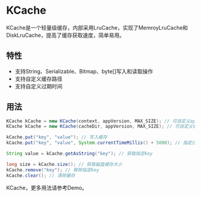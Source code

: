# KCache

KCache是一个轻量级缓存，内部采用LruCache，实现了MemroyLruCache和DiskLruCache，提高了缓存获取速度，简单易用。

## 特性
* 支持String、Serializable、Bitmap、byte[]写入和读取操作
* 支持自定义缓存路径
* 支持自定义过期时间

## 用法
```java
KCache kCache = new KCache(context, appVersion, MAX_SIZE); // 可自定义appVersion，改变后Disk缓存失效
KCache kCache = new KCache(cacheDir, appVersion, MAX_SIZE); // 可自定义缓存目录

kCache.put("key", "value"); // 写入缓存
kCache.put("key", "value", System.currentTimeMillis() + 5000); // 指定过期时间，5秒后过期

String value = kCache.getAsString("key"); // 获取指定key

long size = kCache.size(); // 获取磁盘缓存大小
kCache.remove("key"); // 移除指定key
kCache.clear(); // 清除缓存
```

KCache，更多用法请参考Demo。
